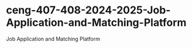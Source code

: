 # ceng-407-408-2024-2025-Job-Application-and-Matching-Platform
Job Application and Matching Platform

